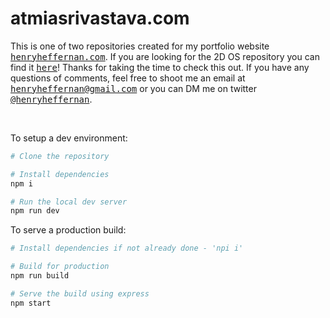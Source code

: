 # atmiasrivastava.com

This is one of two repositories created for my portfolio website <a href="https://henryheffernan.com/"><samp>henryheffernan.com</samp></a>. If you are looking for the 2D OS repository you can find it <a href="https://github.com/henryjeff/portfolio-inner-site"><samp>here</samp></a>! Thanks for taking the time to check this out. If you have any questions of comments, feel free to shoot me an email at <samp><a href="mailto:henryheffernan@gmail.com">henryheffernan@gmail.com</a></samp> or you can DM me on twitter <a href="https://twitter.com/henryheffernan"><samp>@henryheffernan</samp></a>.

<br>

To setup a dev environment:

```bash
# Clone the repository

# Install dependencies 
npm i

# Run the local dev server
npm run dev
```

To serve a production build:

```bash
# Install dependencies if not already done - 'npi i'

# Build for production
npm run build

# Serve the build using express
npm start
```
